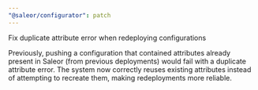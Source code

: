 ```yaml
---
"@saleor/configurator": patch
---
```


Fix duplicate attribute error when redeploying configurations

Previously, pushing a configuration that contained attributes already present in Saleor (from previous deployments) would fail with a duplicate attribute error. The system now correctly reuses existing attributes instead of attempting to recreate them, making redeployments more reliable.

